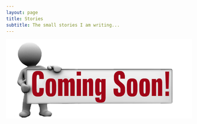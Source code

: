 ```yaml
---
layout: page
title: Stories
subtitle: The small stories I am writing...
---
```


![](/img/Coming-Soon.png)
